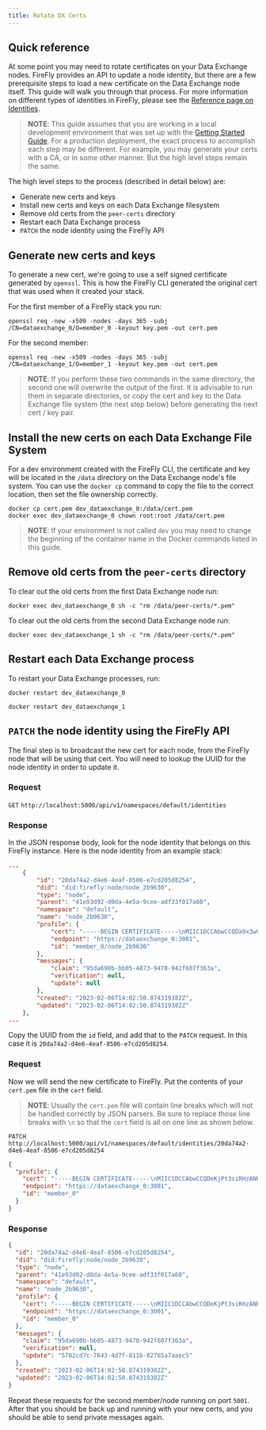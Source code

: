 ```yaml
---
title: Rotate DX Certs
---
```


## Quick reference

At some point you may need to rotate certificates on your Data Exchange nodes. FireFly provides an API to update a node identity, but there are a few prerequisite steps to load a new certificate on the Data Exchange node itself. This guide will walk you through that process. For more information on different types of identities in FireFly, please see the [Reference page on Identities](../reference/identities.md).

> **NOTE**: This guide assumes that you are working in a local development environment that was set up with the [Getting Started Guide](../gettingstarted/index.md). For a production deployment, the exact process to accomplish each step may be different. For example, you may generate your certs with a CA, or in some other manner. But the high level steps remain the same.

The high level steps to the process (described in detail below) are:

- Generate new certs and keys
- Install new certs and keys on each Data Exchange filesystem
- Remove old certs from the `peer-certs` directory
- Restart each Data Exchange process
- `PATCH` the node identity using the FireFly API

## Generate new certs and keys

To generate a new cert, we're going to use a self signed certificate generated by `openssl`. This is how the FireFly CLI generated the original cert that was used when it created your stack.

For the first member of a FireFly stack you run:

```
openssl req -new -x509 -nodes -days 365 -subj /CN=dataexchange_0/O=member_0 -keyout key.pem -out cert.pem
```

For the second member:

```
openssl req -new -x509 -nodes -days 365 -subj /CN=dataexchange_1/O=member_1 -keyout key.pem -out cert.pem
```

> **NOTE**: If you perform these two commands in the same directory, the second one will overwrite the output of the first. It is advisable to run them in separate directories, or copy the cert and key to the Data Exchange file system (the next step below) before generating the next cert / key pair.

## Install the new certs on each Data Exchange File System

For a dev environment created with the FireFly CLI, the certificate and key will be located in the `/data` directory on the Data Exchange node's file system. You can use the `docker cp` command to copy the file to the correct location, then set the file ownership correctly.

```
docker cp cert.pem dev_dataexchange_0:/data/cert.pem
docker exec dev_dataexchange_0 chown root:root /data/cert.pem
```

> **NOTE**: If your environment is not called `dev` you may need to change the beginning of the container name in the Docker commands listed in this guide.

## Remove old certs from the `peer-certs` directory

To clear out the old certs from the first Data Exchange node run:

```
docker exec dev_dataexchange_0 sh -c "rm /data/peer-certs/*.pem"
```

To clear out the old certs from the second Data Exchange node run:

```
docker exec dev_dataexchange_1 sh -c "rm /data/peer-certs/*.pem"
```

## Restart each Data Exchange process

To restart your Data Exchange processes, run:

```
docker restart dev_dataexchange_0
```

```
docker restart dev_dataexchange_1
```

## `PATCH` the node identity using the FireFly API

The final step is to broadcast the new cert for each node, from the FireFly node that will be using that cert. You will need to lookup the UUID for the node identity in order to update it.

### Request

`GET` `http://localhost:5000/api/v1/namespaces/default/identities`

### Response

In the JSON response body, look for the node identity that belongs on this FireFly instance. Here is the node identity from an example stack:

```json
...
    {
        "id": "20da74a2-d4e6-4eaf-8506-e7cd205d8254",
        "did": "did:firefly:node/node_2b9630",
        "type": "node",
        "parent": "41e93d92-d0da-4e5a-9cee-adf33f017a60",
        "namespace": "default",
        "name": "node_2b9630",
        "profile": {
            "cert": "-----BEGIN CERTIFICATE-----\nMIIC1DCCAbwCCQDa9x3wC7wepDANBgkqhkiG9w0BAQsFADAsMRcwFQYDVQQDDA5k\nYXRhZXhjaGFuZ2VfMDERMA8GA1UECgwIbWVtYmVyXzAwHhcNMjMwMjA2MTQwMTEy\nWhcNMjQwMjA2MTQwMTEyWjAsMRcwFQYDVQQDDA5kYXRhZXhjaGFuZ2VfMDERMA8G\nA1UECgwIbWVtYmVyXzAwggEiMA0GCSqGSIb3DQEBAQUAA4IBDwAwggEKAoIBAQDJ\nSgtJw99V7EynvqxWdJkeiUlOg3y+JtJlhxGC//JLp+4sYCtOMriULNf5ouImxniR\nO2vEd+LNdMuREN4oZdUHtJD4MM7lOFw/0ICNEPJ+oEoUTzOC0OK68sA+OCybeS2L\nmLBu4yvWDkpufR8bxBJfBGarTAFl36ao1Eoogn4m9gmVrX+V5SOKUhyhlHZFkZNb\ne0flwQmDMKg6qAbHf3j8cnrrZp26n68IGjwqySPFIRLFSz28zzMYtyzo4b9cF9NW\nGxusMHsExX5gzlTjNacGx8Tlzwjfolt23D+WHhZX/gekOsFiV78mVjgJanE2ls6D\n5ZlXi5iQSwm8dlmo9RxFAgMBAAEwDQYJKoZIhvcNAQELBQADggEBAAwr4aAvQnXG\nkO3xNO+7NGzbb/Nyck5udiQ3RmlZBEJSUsPCsWd4SBhH7LvgbT9ECuAEjgH+2Ip7\nusd8CROr3sTb9t+7Krk+ljgZirkjq4j/mIRlqHcBJeBtylOz2p0oPsitlI8Yea2D\nQ4/Xru6txUKNK+Yut3G9qvg/vm9TAwkNHSthzb26bI7s6lx9ZSuFbbG6mR+RQ+8A\nU4AX1DVo5QyTwSi1lp0+pKFEgtutmWGYn8oT/ya+OLzj+l7Ul4HE/mEAnvECtA7r\nOC8AEjC5T4gUsLt2IXW9a7lCgovjHjHIySQyqsdYBjkKSn5iw2LRovUWxT1GBvwH\nFkTvCpHhgko=\n-----END CERTIFICATE-----\n",
            "endpoint": "https://dataexchange_0:3001",
            "id": "member_0/node_2b9630"
        },
        "messages": {
            "claim": "95da690b-bb05-4873-9478-942f607f363a",
            "verification": null,
            "update": null
        },
        "created": "2023-02-06T14:02:50.874319382Z",
        "updated": "2023-02-06T14:02:50.874319382Z"
    },
...
```

Copy the UUID from the `id` field, and add that to the `PATCH` request. In this case it is `20da74a2-d4e6-4eaf-8506-e7cd205d8254`.

### Request

Now we will send the new certificate to FireFly. Put the contents of your `cert.pem` file in the `cert` field.

> **NOTE**: Usually the `cert.pem` file will contain line breaks which will not be handled correctly by JSON parsers. Be sure to replace those line breaks with `\n` so that the `cert` field is all on one line as shown below.

`PATCH` `http://localhost:5000/api/v1/namespaces/default/identities/20da74a2-d4e6-4eaf-8506-e7cd205d8254`

```json
{
  "profile": {
    "cert": "-----BEGIN CERTIFICATE-----\nMIIC1DCCAbwCCQDeKjPt3siRHzANBgkqhkiG9w0BAQsFADAsMRcwFQYDVQQDDA5k\nYXRhZXhjaGFuZ2VfMDERMA8GA1UECgwIbWVtYmVyXzAwHhcNMjMwMjA2MTYxNTU3\nWhcNMjQwMjA2MTYxNTU3WjAsMRcwFQYDVQQDDA5kYXRhZXhjaGFuZ2VfMDERMA8G\nA1UECgwIbWVtYmVyXzAwggEiMA0GCSqGSIb3DQEBAQUAA4IBDwAwggEKAoIBAQCy\nEJaqDskxhkPHmCqj5Mxq+9QX1ec19fulh9Zvp8dLA6bfeg4fdQ9Ha7APG6w/0K8S\nEaXOflSpXb0oKMe42amIqwvQaqTOA97HIe5R2HZxA1RWqXf+AueowWgI4crxr2M0\nZCiXHyiZKpB8nzO+bdO9AKeYnzbhCsO0gq4LPOgpPjYkHPKhabeMVZilZypDVOGk\nLU+ReQoVEZ+P+t0B/9v+5IQ2yyH41n5dh6lKv4mIaC1OBtLc+Pd6DtbRb7pijkgo\n+LyqSdl24RHhSgZcTtMQfoRIVzvMkhF5SiJczOC4R8hmt62jtWadO4D5ZtJ7N37/\noAG/7KJO4HbByVf4xOcDAgMBAAEwDQYJKoZIhvcNAQELBQADggEBAKWbQftV05Fc\niwVtZpyvP2l4BvKXvMOyg4GKcnBSZol7UwCNrjwYSjqgqyuedTSZXHNhGFxQbfAC\n94H25bDhWOfd7JH2D7E6RRe3eD9ouDnrt+de7JulsNsFK23IM4Nz5mRhRMVy/5p5\n9yrsdW+5MXKWgz9569TIjiciCf0JqB7iVPwRrQyz5gqOiPf81PlyaMDeaH9wXtra\n/1ZRipXiGiNroSPFrQjIVLKWdmnhWKWjFXsiijdSV/5E+8dBb3t//kEZ8UWfBrc4\nfYVuZ8SJtm2ZzBmit3HFatDlFTE8PanRf/UDALUp4p6YKJ8NE2T8g/uDE0ee1pnF\nIDsrC1GX7rs=\n-----END CERTIFICATE-----\n",
    "endpoint": "https://dataexchange_0:3001",
    "id": "member_0"
  }
}
```

### Response

```json
{
  "id": "20da74a2-d4e6-4eaf-8506-e7cd205d8254",
  "did": "did:firefly:node/node_2b9630",
  "type": "node",
  "parent": "41e93d92-d0da-4e5a-9cee-adf33f017a60",
  "namespace": "default",
  "name": "node_2b9630",
  "profile": {
    "cert": "-----BEGIN CERTIFICATE-----\nMIIC1DCCAbwCCQDeKjPt3siRHzANBgkqhkiG9w0BAQsFADAsMRcwFQYDVQQDDA5k\nYXRhZXhjaGFuZ2VfMDERMA8GA1UECgwIbWVtYmVyXzAwHhcNMjMwMjA2MTYxNTU3\nWhcNMjQwMjA2MTYxNTU3WjAsMRcwFQYDVQQDDA5kYXRhZXhjaGFuZ2VfMDERMA8G\nA1UECgwIbWVtYmVyXzAwggEiMA0GCSqGSIb3DQEBAQUAA4IBDwAwggEKAoIBAQCy\nEJaqDskxhkPHmCqj5Mxq+9QX1ec19fulh9Zvp8dLA6bfeg4fdQ9Ha7APG6w/0K8S\nEaXOflSpXb0oKMe42amIqwvQaqTOA97HIe5R2HZxA1RWqXf+AueowWgI4crxr2M0\nZCiXHyiZKpB8nzO+bdO9AKeYnzbhCsO0gq4LPOgpPjYkHPKhabeMVZilZypDVOGk\nLU+ReQoVEZ+P+t0B/9v+5IQ2yyH41n5dh6lKv4mIaC1OBtLc+Pd6DtbRb7pijkgo\n+LyqSdl24RHhSgZcTtMQfoRIVzvMkhF5SiJczOC4R8hmt62jtWadO4D5ZtJ7N37/\noAG/7KJO4HbByVf4xOcDAgMBAAEwDQYJKoZIhvcNAQELBQADggEBAKWbQftV05Fc\niwVtZpyvP2l4BvKXvMOyg4GKcnBSZol7UwCNrjwYSjqgqyuedTSZXHNhGFxQbfAC\n94H25bDhWOfd7JH2D7E6RRe3eD9ouDnrt+de7JulsNsFK23IM4Nz5mRhRMVy/5p5\n9yrsdW+5MXKWgz9569TIjiciCf0JqB7iVPwRrQyz5gqOiPf81PlyaMDeaH9wXtra\n/1ZRipXiGiNroSPFrQjIVLKWdmnhWKWjFXsiijdSV/5E+8dBb3t//kEZ8UWfBrc4\nfYVuZ8SJtm2ZzBmit3HFatDlFTE8PanRf/UDALUp4p6YKJ8NE2T8g/uDE0ee1pnF\nIDsrC1GX7rs=\n-----END CERTIFICATE-----\n",
    "endpoint": "https://dataexchange_0:3001",
    "id": "member_0"
  },
  "messages": {
    "claim": "95da690b-bb05-4873-9478-942f607f363a",
    "verification": null,
    "update": "5782cd7c-7643-4d7f-811b-02765a7aaec5"
  },
  "created": "2023-02-06T14:02:50.874319382Z",
  "updated": "2023-02-06T14:02:50.874319382Z"
}
```

Repeat these requests for the second member/node running on port `5001`. After that you should be back up and running with your new certs, and you should be able to send private messages again.

